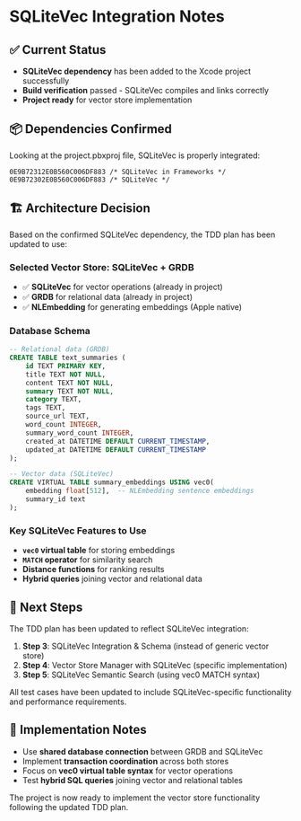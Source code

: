 # SQLiteVec Integration Notes

## ✅ **Current Status**
- **SQLiteVec dependency** has been added to the Xcode project successfully
- **Build verification** passed - SQLiteVec compiles and links correctly
- **Project ready** for vector store implementation

## 📦 **Dependencies Confirmed**
Looking at the project.pbxproj file, SQLiteVec is properly integrated:
```
0E9B72312E0B560C006DF883 /* SQLiteVec in Frameworks */
0E9B72302E0B560C006DF883 /* SQLiteVec */
```

## 🏗️ **Architecture Decision**
Based on the confirmed SQLiteVec dependency, the TDD plan has been updated to use:

### **Selected Vector Store: SQLiteVec + GRDB**
- ✅ **SQLiteVec** for vector operations (already in project)
- ✅ **GRDB** for relational data (already in project)  
- ✅ **NLEmbedding** for generating embeddings (Apple native)

### **Database Schema**
```sql
-- Relational data (GRDB)
CREATE TABLE text_summaries (
    id TEXT PRIMARY KEY,
    title TEXT NOT NULL,
    content TEXT NOT NULL,
    summary TEXT NOT NULL,
    category TEXT,
    tags TEXT,
    source_url TEXT,
    word_count INTEGER,
    summary_word_count INTEGER,
    created_at DATETIME DEFAULT CURRENT_TIMESTAMP,
    updated_at DATETIME DEFAULT CURRENT_TIMESTAMP
);

-- Vector data (SQLiteVec)
CREATE VIRTUAL TABLE summary_embeddings USING vec0(
    embedding float[512],  -- NLEmbedding sentence embeddings
    summary_id text
);
```

### **Key SQLiteVec Features to Use**
- **`vec0` virtual table** for storing embeddings
- **`MATCH` operator** for similarity search
- **Distance functions** for ranking results
- **Hybrid queries** joining vector and relational data

## 🎯 **Next Steps**
The TDD plan has been updated to reflect SQLiteVec integration:

1. **Step 3**: SQLiteVec Integration & Schema (instead of generic vector store)
2. **Step 4**: Vector Store Manager with SQLiteVec (specific implementation)
3. **Step 5**: SQLiteVec Semantic Search (using vec0 MATCH syntax)

All test cases have been updated to include SQLiteVec-specific functionality and performance requirements.

## 🔧 **Implementation Notes**
- Use **shared database connection** between GRDB and SQLiteVec
- Implement **transaction coordination** across both stores
- Focus on **vec0 virtual table syntax** for vector operations
- Test **hybrid SQL queries** joining vector and relational tables

The project is now ready to implement the vector store functionality following the updated TDD plan.